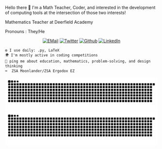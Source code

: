 Hello there 👋
I'm a Math Teacher, Coder, and interested in the development of computing tools at the intersection of those two interests!

Mathematics Teacher at Deerfield Academy

Pronouns : They/He

<p align="center">
  <a href="mailto:sam.leitermann@gmail.com" target="_blank"><img src="https://img.shields.io/badge/Email-c14438?style=for-the-badge&logo=Gmail&logoColor=white" alt="EMail" title="EMail" /></a>
  <a href="https://twitter.com/samleitermann" target="_blank"><img src="https://img.shields.io/badge/-Twitter-1DA1F2?style=for-the-badge&logo=twitter&logoColor=white" alt="Twitter" title="Twitter" /></a>
  <a href="https://github.com/samleitermann" target="_blank"><img src="https://img.shields.io/badge/-Github-181717?style=for-the-badge&logo=Github&logoColor=white" alt="Github" title="Github" /></a>
  <a href="https://www.linkedin.com/in/samleitermann/" target="_blank"><img src="https://img.shields.io/badge/-LinkedIn-0A66C2?style=for-the-badge&logo=linkedIn&logoColor=white" alt="LinkedIn" title="LinkedIn" /></a>
</p>



    ⚙️ I use daily: .py, LaTeX
    🌍 I'm mostly active in coding competitions
    💬 ping me about education, mathematics, problem-solving, and design thinking
    ⌨️  ZSA Moonlander/ZSA Ergodox EZ

![GitHub Snake Dark](github-contribution-grid-snake-dark.svg#gh-dark-mode-only)
![GitHub Snake Dark](github-contribution-grid-snake.svg#gh-light-mode-only)


